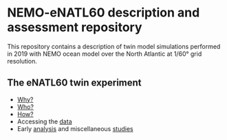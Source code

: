 # NEMO-eNATL60 description and assessment repository

This repository contains a description of twin model simulations performed in 2019 with NEMO ocean model over the North Atlantic at 1/60° grid resolution. 

## The eNATL60 twin experiment
  -  [Why?](./01_motivation.md)
  -  [Who?](https://github.com/ocean-next/eNATL60/blob/master/02_contributors.md)
  -  [How?](https://github.com/ocean-next/eNATL60/blob/master/03_production.md)
  -  Accessing the [data](https://github.com/ocean-next/eNATL60/blob/master/05_data.md)
  -  Early [analysis](https://github.com/ocean-next/eNATL60/blob/master/04_assessment/README.md) and miscellaneous [studies](https://github.com/ocean-next/eNATL60/blob/master/06_dissemintation.md)

